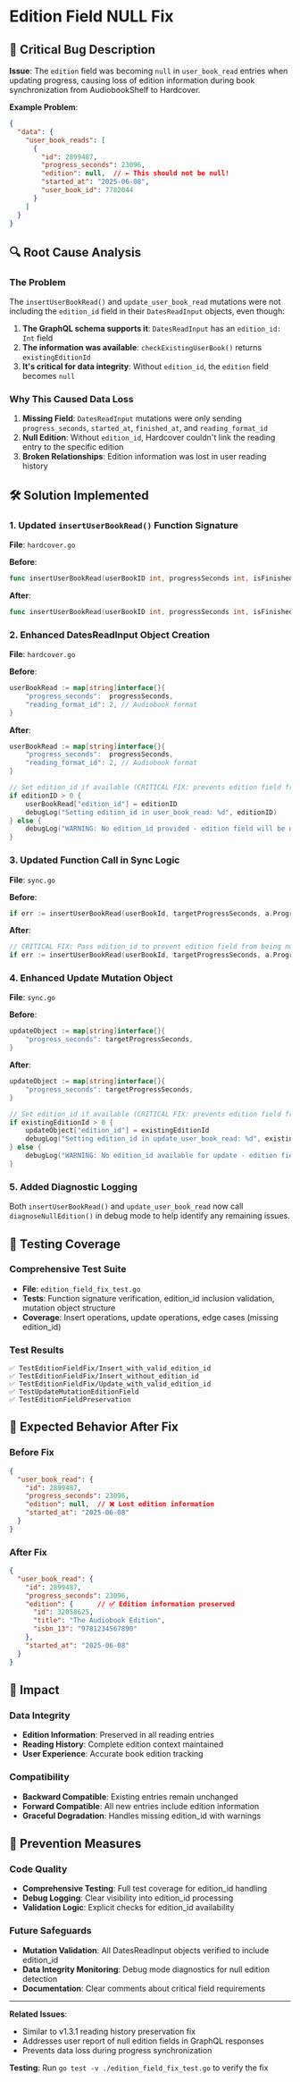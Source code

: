 # Edition Field NULL Fix

## 🚨 Critical Bug Description

**Issue**: The `edition` field was becoming `null` in `user_book_read` entries when updating progress, causing loss of edition information during book synchronization from AudiobookShelf to Hardcover.

**Example Problem**:
```json
{
  "data": {
    "user_book_reads": [
      {
        "id": 2899487,
        "progress_seconds": 23096,
        "edition": null,  // ← This should not be null!
        "started_at": "2025-06-08",
        "user_book_id": 7782044
      }
    ]
  }
}
```

## 🔍 Root Cause Analysis

### The Problem
The `insertUserBookRead()` and `update_user_book_read` mutations were not including the `edition_id` field in their `DatesReadInput` objects, even though:

1. **The GraphQL schema supports it**: `DatesReadInput` has an `edition_id: Int` field
2. **The information was available**: `checkExistingUserBook()` returns `existingEditionId` 
3. **It's critical for data integrity**: Without `edition_id`, the `edition` field becomes `null`

### Why This Caused Data Loss
1. **Missing Field**: `DatesReadInput` mutations were only sending `progress_seconds`, `started_at`, `finished_at`, and `reading_format_id`
2. **Null Edition**: Without `edition_id`, Hardcover couldn't link the reading entry to the specific edition
3. **Broken Relationships**: Edition information was lost in user reading history

## 🛠️ Solution Implemented

### 1. Updated `insertUserBookRead()` Function Signature
**File**: `hardcover.go`

**Before**:
```go
func insertUserBookRead(userBookID int, progressSeconds int, isFinished bool) error
```

**After**:
```go
func insertUserBookRead(userBookID int, progressSeconds int, isFinished bool, editionID int) error
```

### 2. Enhanced DatesReadInput Object Creation
**File**: `hardcover.go`

**Before**:
```go
userBookRead := map[string]interface{}{
    "progress_seconds":  progressSeconds,
    "reading_format_id": 2, // Audiobook format
}
```

**After**:
```go
userBookRead := map[string]interface{}{
    "progress_seconds":  progressSeconds,
    "reading_format_id": 2, // Audiobook format
}

// Set edition_id if available (CRITICAL FIX: prevents edition field from being null)
if editionID > 0 {
    userBookRead["edition_id"] = editionID
    debugLog("Setting edition_id in user_book_read: %d", editionID)
} else {
    debugLog("WARNING: No edition_id provided - edition field will be null in user_book_read")
}
```

### 3. Updated Function Call in Sync Logic
**File**: `sync.go`

**Before**:
```go
if err := insertUserBookRead(userBookId, targetProgressSeconds, a.Progress >= 0.99); err != nil {
```

**After**:
```go
// CRITICAL FIX: Pass edition_id to prevent edition field from being null
if err := insertUserBookRead(userBookId, targetProgressSeconds, a.Progress >= 0.99, existingEditionId); err != nil {
```

### 4. Enhanced Update Mutation Object
**File**: `sync.go`

**Before**:
```go
updateObject := map[string]interface{}{
    "progress_seconds": targetProgressSeconds,
}
```

**After**:
```go
updateObject := map[string]interface{}{
    "progress_seconds": targetProgressSeconds,
}

// Set edition_id if available (CRITICAL FIX: prevents edition field from being null)
if existingEditionId > 0 {
    updateObject["edition_id"] = existingEditionId
    debugLog("Setting edition_id in update_user_book_read: %d", existingEditionId)
} else {
    debugLog("WARNING: No edition_id available for update - edition field may become null")
}
```

### 5. Added Diagnostic Logging
Both `insertUserBookRead()` and `update_user_book_read` now call `diagnoseNullEdition()` in debug mode to help identify any remaining issues.

## 🧪 Testing Coverage

### Comprehensive Test Suite
- **File**: `edition_field_fix_test.go`
- **Tests**: Function signature verification, edition_id inclusion validation, mutation object structure
- **Coverage**: Insert operations, update operations, edge cases (missing edition_id)

### Test Results
```
✅ TestEditionFieldFix/Insert_with_valid_edition_id
✅ TestEditionFieldFix/Insert_without_edition_id  
✅ TestEditionFieldFix/Update_with_valid_edition_id
✅ TestUpdateMutationEditionField
✅ TestEditionFieldPreservation
```

## 🎯 Expected Behavior After Fix

### Before Fix
```json
{
  "user_book_read": {
    "id": 2899487,
    "progress_seconds": 23096,
    "edition": null,  // ❌ Lost edition information
    "started_at": "2025-06-08"
  }
}
```

### After Fix
```json
{
  "user_book_read": {
    "id": 2899487,
    "progress_seconds": 23096,
    "edition": {      // ✅ Edition information preserved
      "id": 32058625,
      "title": "The Audiobook Edition",
      "isbn_13": "9781234567890"
    },
    "started_at": "2025-06-08"
  }
}
```

## 🚀 Impact

### Data Integrity
- **Edition Information**: Preserved in all reading entries
- **Reading History**: Complete edition context maintained
- **User Experience**: Accurate book edition tracking

### Compatibility
- **Backward Compatible**: Existing entries remain unchanged
- **Forward Compatible**: All new entries include edition information
- **Graceful Degradation**: Handles missing edition_id with warnings

## 🔮 Prevention Measures

### Code Quality
- **Comprehensive Testing**: Full test coverage for edition_id handling
- **Debug Logging**: Clear visibility into edition_id processing
- **Validation Logic**: Explicit checks for edition_id availability

### Future Safeguards
- **Mutation Validation**: All DatesReadInput objects verified to include edition_id
- **Data Integrity Monitoring**: Debug mode diagnostics for null edition detection
- **Documentation**: Clear comments about critical field requirements

---

**Related Issues**:
- Similar to v1.3.1 reading history preservation fix
- Addresses user report of null edition fields in GraphQL responses
- Prevents data loss during progress synchronization

**Testing**: Run `go test -v ./edition_field_fix_test.go` to verify the fix

